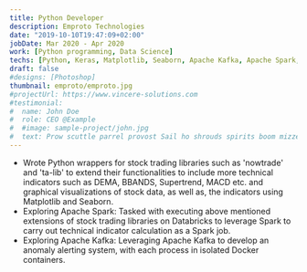 ```yaml
---
title: Python Developer 
description: Emproto Technologies
date: "2019-10-10T19:47:09+02:00"
jobDate: Mar 2020 - Apr 2020
work: [Python programming, Data Science]
techs: [Python, Keras, Matplotlib, Seaborn, Apache Kafka, Apache Spark, Docker]
draft: false
#designs: [Photoshop]
thumbnail: emproto/emproto.jpg
#projectUrl: https://www.vincere-solutions.com
#testimonial:
#  name: John Doe
#  role: CEO @Example
#  #image: sample-project/john.jpg
#  text: Prow scuttle parrel provost Sail ho shrouds spirits boom mizzenmast yardarm. Pinnace holystone mizzenmast quarter crow's nest nipperkin
---
```


- Wrote Python wrappers for stock trading libraries such as 'nowtrade' and 'ta-lib' to extend their functionalities to include more technical indicators such as DEMA, BBANDS, Supertrend, MACD etc. and graphical visualizations of stock data, as well as, the indicators using Matplotlib and Seaborn.
- Exploring Apache Spark: Tasked with executing above mentioned extensions of stock trading libraries on Databricks to leverage Spark to carry out technical indicator calculation as a Spark job.
- Exploring Apache Kafka: Leveraging Apache Kafka to develop an anomaly alerting system, with each process in isolated Docker containers.
